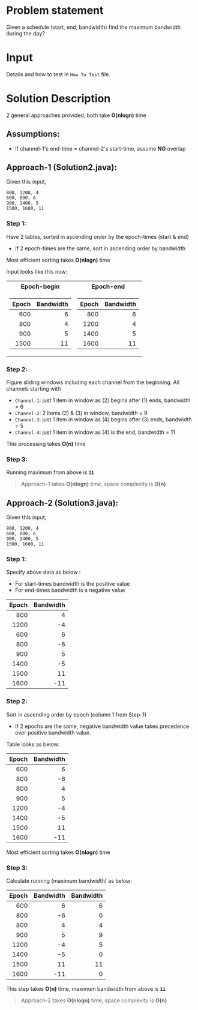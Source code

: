 # Problem statement

Given a schedule (start, end, bandwidth) find the maximum bandwidth during the day?
# Input
Details and how to test in `How To Test` file.

# Solution Description
2 general approaches provided, both take **O(nlogn)** time
## Assumptions:
* If channel-1's end-time = channel-2's start-time, assume **NO** overlap
## Approach-1 (Solution2.java):
Given this input,
```
800, 1200, 4
600, 800, 6
900, 1400, 5
1500, 1600, 11
```
### Step 1: 
Have 2 tables, sorted in ascending order by the epoch-times (start & end)
* If 2 epoch-times are the same, sort in ascending order by bandwidth

Most efficient sorting takes **O(nlogn)** time

Input looks like this now:
<table>
<tr><th>Epoch-begin</th><th>Epoch-end</th></tr>
<tr><td>

| Epoch | Bandwidth |
| ----: | --------: |
| 600   | 6         |
| 800   | 4         |
| 900   | 5         |
| 1500  | 11        |

</td><td>

| Epoch | Bandwidth |
| ----: | --------: |
| 800   | 6         |
| 1200  | 4         |
| 1400  | 5         |
| 1600  | 11        |

</td></tr> </table>

### Step 2: 
Figure sliding windows including each channel from the beginning.
All channels starting with
* `Channel-1`: just 1 item in window as (2) begins after (1) ends, bandwidth = 6
* `Channel-2`: 2 items (2) & (3) in window, bandwidth = 9
* `Channel-3`: just 1 item in window as (4) begins after (3) ends, bandwidth = 5
* `Channel-4`: just 1 item in window as (4) is the end, bandwidth = 11

This processing takes **O(n)** time
### Step 3: 
Running maximum from above is **`11`**
> Approach-1 takes **O(nlogn)** time, space complexity is **O(n)**
## Approach-2 (Solution3.java):
Given this input,
```
800, 1200, 4
600, 800, 6
900, 1400, 5
1500, 1600, 11
```
### Step 1:
Specify above data as below :
* For start-times bandwidth is the positive value
* For end-times bandwidth is a negative value

| Epoch | Bandwidth |
| ----: | --------: |
| 800   | 4         |
| 1200  | -4        |
| 600   | 6         |
| 800   | -6        |
| 900   | 5         |
| 1400  | -5        |
| 1500  | 11        |
| 1600  | -11       |

### Step 2:
Sort in ascending order by epoch (column 1 from Step-1)
* If 2 epochs are the same, negative bandwidth value takes precedence over positive bandwidth value.

Table looks as below:

| Epoch | Bandwidth |
| ----: | --------: |
| 600   | 6         |
| 800   | -6        |
| 800   | 4         |
| 900   | 5         |
| 1200  | -4        |
| 1400  | -5        |
| 1500  | 11        |
| 1600  | -11       |

Most efficient sorting takes **O(nlogn)** time
### Step 3:
Calculate running (maximum bandwidth) as below:

| Epoch | Bandwidth | Bandwidth |
| ----: | --------: | --------: |
| 600   | 6         | 6         |
| 800   | -6        | 0         |
| 800   | 4         | 4         |
| 900   | 5         | 9         |
| 1200  | -4        | 5         |
| 1400  | -5        | 0         |
| 1500  | 11        | 11        |
| 1600  | -11       | 0         |

This step takes **O(n)** time, maximum bandwidth from above is **`11`**

> Approach-2 takes **O(nlogn)** time, space complexity is **O(n)**

